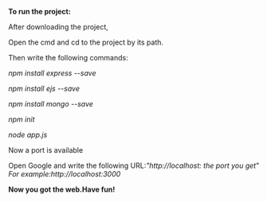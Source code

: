 **To run the project:**

After downloading the project,

Open the cmd and cd to the project by its path.

Then write the following commands:

*npm install express --save*

*npm install ejs --save*

*npm install mongo --save*

*npm init*

*node app.js*

Now a port is available 

Open Google and write the following URL:*"http://localhost: the port you get*" 
*For example:http://localhost:3000*


**Now you got the web.Have fun!**



 
